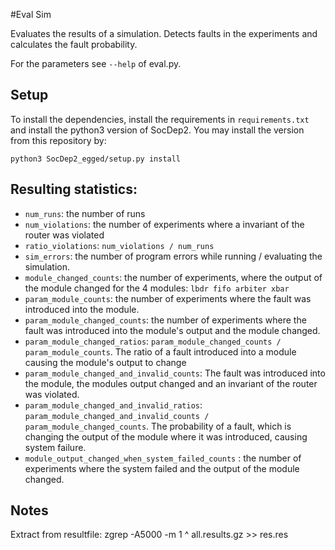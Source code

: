#Eval Sim

Evaluates the results of a simulation. Detects faults in the experiments and calculates the fault probability.

 For the parameters see `--help` of eval.py.

## Setup
 To install the dependencies, install the requirements in `requirements.txt` and install the python3 version 
 of SocDep2. You may install the version from this repository by:
 ```
 python3 SocDep2_egged/setup.py install
 ```


## Resulting statistics:

 - `num_runs`: the number of runs
 - `num_violations`: the number of experiments where a invariant of the router was violated
 -  `ratio_violations`: `num_violations / num_runs`
 -  `sim_errors`: the number of program errors while running / evaluating the simulation.
 -  `module_changed_counts`: the number of experiments, where the output of the module changed for the 4 modules: `lbdr fifo arbiter xbar`
 -  `param_module_counts`: the number of experiments where the fault was introduced into the module.
 -  `param_module_changed_counts`: the number of experiments where the fault was introduced into the module's output and the module changed.
 -  `param_module_changed_ratios`:  `param_module_changed_counts / param_module_counts`. The ratio of a fault introduced into a module causing the module's output to change
 -  `param_module_changed_and_invalid_counts`: The fault was introduced into the module, the modules output changed and an invariant of the router was violated.
 -  `param_module_changed_and_invalid_ratios`: `param_module_changed_and_invalid_counts / param_module_changed_counts`. The probability of a fault, which is changing the output of the module where it was introduced, causing system failure.
 -  `module_output_changed_when_system_failed_counts` : the number of experiments where the system failed and the output of the module changed.

## Notes
Extract from resultfile:
 zgrep -A5000 -m 1 ^<id> all.results.gz >> res.res